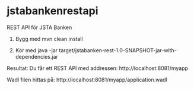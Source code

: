 # jstabankenrestapi
REST API för JSTA Banken

1. Bygg med mvn clean install

2. Kör med java -jar target/jstabanken-rest-1.0-SNAPSHOT-jar-with-dependencies.jar 

Resultat: Du får ett REST API med addressen: http://localhost:8081/myapp

Wadl filen hittas på: http://localhost:8081/myapp/application.wadl
